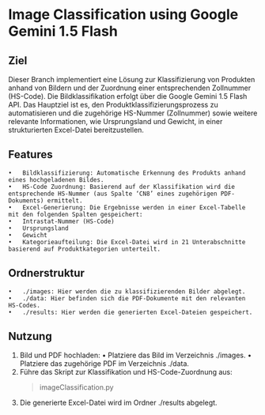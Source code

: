 # Image Classification using Google Gemini 1.5 Flash

## Ziel

Dieser Branch implementiert eine Lösung zur Klassifizierung von Produkten anhand von Bildern und der Zuordnung einer entsprechenden Zollnummer (HS-Code). Die Bildklassifikation erfolgt über die Google Gemini 1.5 Flash API. Das Hauptziel ist es, den Produktklassifizierungsprozess zu automatisieren und die zugehörige HS-Nummer (Zollnummer) sowie weitere relevante Informationen, wie Ursprungsland und Gewicht, in einer strukturierten Excel-Datei bereitzustellen.

## Features

	• 	Bildklassifizierung: Automatische Erkennung des Produkts anhand eines hochgeladenen Bildes.
	•	HS-Code Zuordnung: Basierend auf der Klassifikation wird die entsprechende HS-Nummer (aus Spalte ‘CN8’ eines zugehörigen PDF-Dokuments) ermittelt.
	•	Excel-Generierung: Die Ergebnisse werden in einer Excel-Tabelle mit den folgenden Spalten gespeichert:
	•	Intrastat-Nummer (HS-Code)
	•	Ursprungsland
	•	Gewicht
	•	Kategorieaufteilung: Die Excel-Datei wird in 21 Unterabschnitte basierend auf Produktkategorien unterteilt.

## Ordnerstruktur
	•	./images: Hier werden die zu klassifizierenden Bilder abgelegt.
	•	./data: Hier befinden sich die PDF-Dokumente mit den relevanten HS-Codes.
	•	./results: Hier werden die generierten Excel-Dateien gespeichert.


## Nutzung

1. Bild und PDF hochladen:
	•	Platziere das Bild im Verzeichnis ./images.
	•	Platziere das zugehörige PDF im Verzeichnis ./data.
2.	Führe das Skript zur Klassifikation und HS-Code-Zuordnung aus:
	>	imageClassification.py
3.	Die generierte Excel-Datei wird im Ordner ./results abgelegt.
